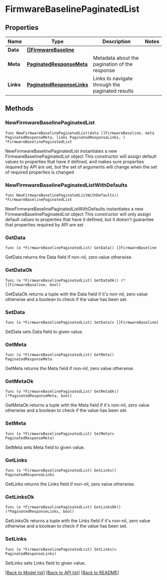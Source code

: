 # FirmwareBaselinePaginatedList

## Properties

Name | Type | Description | Notes
------------ | ------------- | ------------- | -------------
**Data** | [**[]FirmwareBaseline**](FirmwareBaseline.md) |  | 
**Meta** | [**PaginatedResponseMeta**](PaginatedResponseMeta.md) | Metadata about the pagination of the response | 
**Links** | [**PaginatedResponseLinks**](PaginatedResponseLinks.md) | Links to navigate through the paginated results | 

## Methods

### NewFirmwareBaselinePaginatedList

`func NewFirmwareBaselinePaginatedList(data []FirmwareBaseline, meta PaginatedResponseMeta, links PaginatedResponseLinks, ) *FirmwareBaselinePaginatedList`

NewFirmwareBaselinePaginatedList instantiates a new FirmwareBaselinePaginatedList object
This constructor will assign default values to properties that have it defined,
and makes sure properties required by API are set, but the set of arguments
will change when the set of required properties is changed

### NewFirmwareBaselinePaginatedListWithDefaults

`func NewFirmwareBaselinePaginatedListWithDefaults() *FirmwareBaselinePaginatedList`

NewFirmwareBaselinePaginatedListWithDefaults instantiates a new FirmwareBaselinePaginatedList object
This constructor will only assign default values to properties that have it defined,
but it doesn't guarantee that properties required by API are set

### GetData

`func (o *FirmwareBaselinePaginatedList) GetData() []FirmwareBaseline`

GetData returns the Data field if non-nil, zero value otherwise.

### GetDataOk

`func (o *FirmwareBaselinePaginatedList) GetDataOk() (*[]FirmwareBaseline, bool)`

GetDataOk returns a tuple with the Data field if it's non-nil, zero value otherwise
and a boolean to check if the value has been set.

### SetData

`func (o *FirmwareBaselinePaginatedList) SetData(v []FirmwareBaseline)`

SetData sets Data field to given value.


### GetMeta

`func (o *FirmwareBaselinePaginatedList) GetMeta() PaginatedResponseMeta`

GetMeta returns the Meta field if non-nil, zero value otherwise.

### GetMetaOk

`func (o *FirmwareBaselinePaginatedList) GetMetaOk() (*PaginatedResponseMeta, bool)`

GetMetaOk returns a tuple with the Meta field if it's non-nil, zero value otherwise
and a boolean to check if the value has been set.

### SetMeta

`func (o *FirmwareBaselinePaginatedList) SetMeta(v PaginatedResponseMeta)`

SetMeta sets Meta field to given value.


### GetLinks

`func (o *FirmwareBaselinePaginatedList) GetLinks() PaginatedResponseLinks`

GetLinks returns the Links field if non-nil, zero value otherwise.

### GetLinksOk

`func (o *FirmwareBaselinePaginatedList) GetLinksOk() (*PaginatedResponseLinks, bool)`

GetLinksOk returns a tuple with the Links field if it's non-nil, zero value otherwise
and a boolean to check if the value has been set.

### SetLinks

`func (o *FirmwareBaselinePaginatedList) SetLinks(v PaginatedResponseLinks)`

SetLinks sets Links field to given value.



[[Back to Model list]](../README.md#documentation-for-models) [[Back to API list]](../README.md#documentation-for-api-endpoints) [[Back to README]](../README.md)


